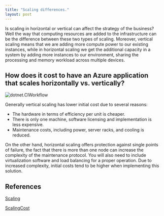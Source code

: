 ```yaml
---
title: "Scaling differences."
layout: post
---
```


Is scaling in horizontal or vertical can affect the strategy of the business? Well the way that computing resources are added to the infrastructure can be the difference between these two types of scaling. Moreover, vertical scaling means that we are adding more compute power to our existing instances, while in horizontal scaling  we get the additional capacity in a system by adding more instances to our environment, sharing the processing and memory workload across multiple devices. 


## How does it cost to have an Azure application that scales horizontally vs. vertically?

![dotnet.CIWorkflow](https://www.google.com/url?sa=i&url=https%3A%2F%2Fwww.webairy.com%2Fhorizontal-and-vertical-scaling%2F&psig=AOvVaw3kcVqJyrH_8fMX9j6Azcl4&ust=1633807259394000&source=images&cd=vfe&ved=0CAsQjRxqFwoTCLDu7MnEu_MCFQAAAAAdAAAAABAD)

Generally vertical scaling has lower initial cost due to several reasons:
* The hardware in terms of efficiency per unit is cheaper.
* There is only one machine, software licensing and implementation is less expensive.
* Maintenance costs, including power, server racks, and cooling is reduced.

On the other hand, horizontal scaling offers protection against single points of failure, the fact that there is more than one node can increase the complexity of the maintenance protocol. You will also need to include virtualization software and load balancing for a proper operation.
Due to increased complexity, initial costs tend to be higher when implementing this solution.






















## References

[Scaling](https://www.section.io/blog/scaling-horizontally-vs-vertically/)

[ScalingCost](https://www.esds.co.in/blog/what-is-the-difference-between-horizontal-vertical-scaling/)
